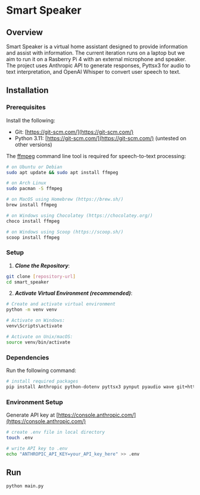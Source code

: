 # Smart Speaker

## Overview
Smart Speaker is a virtual home assistant designed to provide information and assist with information.
The current iteration runs on a laptop but we aim to run it on a Rasberry Pi 4 with an external microphone and speaker.
The project uses Anthropic API to generate responses, Pyttsx3 for audio to text interpretation, and OpenAI Whisper to convert user speech to text.

## Installation

### Prerequisites

Install the following:
- Git: [https://git-scm.com/](https://git-scm.com/)
- Python 3.11: [https://git-scm.com/](https://git-scm.com/) (untested on other versions)

The [ffmpeg](https://ffmpeg.org/) command line tool is required for speech-to-text processing:
```bash
# on Ubuntu or Debian
sudo apt update && sudo apt install ffmpeg

# on Arch Linux
sudo pacman -S ffmpeg

# on MacOS using Homebrew (https://brew.sh/)
brew install ffmpeg

# on Windows using Chocolatey (https://chocolatey.org/)
choco install ffmpeg

# on Windows using Scoop (https://scoop.sh/)
scoop install ffmpeg
```

### Setup
1. ***Clone the Repository***:
```bash
git clone [repository-url]
cd smart_speaker
```

2. ***Activate Virtual Environment (recommended)***:
```bash
# Create and activate virtual environment
python -m venv venv

# Activate on Windows:
venv\Scripts\activate

# Activate on Unix/macOS:
source venv/bin/activate
```

### Dependencies
Run the following command:
```bash
# install required packages
pip install Anthropic python-dotenv pyttsx3 pynput pyaudio wave git+https://github.com/openai/whisper.git
```

### Environment Setup
Generate API key at [https://console.anthropic.com/](https://console.anthropic.com/)
```bash
# create .env file in local directory
touch .env

# write API key to .env
echo "ANTHROPIC_API_KEY=your_API_key_here" >> .env
```

## Run
```bash
python main.py
```

